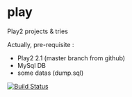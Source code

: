 play
====

Play2 projects &amp; tries

Actually, pre-requisite :
- Play2 2.1 (master branch from github)
- MySql DB
- some datas (dump.sql)


[![Build Status](https://travis-ci.org/gbougeard/play-fam.png?branch=master)](https://travis-ci.org/gbougeard/play-fam)
